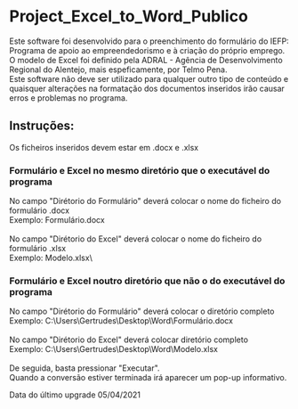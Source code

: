 # Project_Excel_to_Word_Publico
Este software foi desenvolvido para o preenchimento do formulário do IEFP: Programa de apoio ao empreendedorismo e à criação do próprio emprego. O modelo de Excel foi definido pela ADRAL - Agência de Desenvolvimento Regional do Alentejo, mais espeficamente, por Telmo Pena.\
Este software não deve ser utilizado para qualquer outro tipo de conteúdo e quaisquer alterações na formatação dos documentos inseridos irão causar erros e problemas no programa.

## Instruções:
Os ficheiros inseridos devem estar em .docx e .xlsx
### Formulário e Excel no mesmo diretório que o executável do programa
No campo "Dirétorio do Formulário" deverá colocar o nome do ficheiro do formulário .docx\
Exemplo: Formulário.docx\
\
No campo "Dirétorio do Excel" deverá colocar o nome do ficheiro do formulário .xlsx\
Exemplo: Modelo.xlsx\
### Formulário e Excel noutro diretório que não o do executável do programa
No campo "Dirétorio do Formulário" deverá colocar o diretório completo\
Exemplo: C:\Users\Gertrudes\Desktop\Word\Formulário.docx\
\
No campo "Dirétorio do Excel" deverá colocar diretório completo\
Exemplo: C:\Users\Gertrudes\Desktop\Word\Modelo.xlsx\
\
De seguida, basta pressionar "Executar".\
Quando a conversão estiver terminada irá aparecer um pop-up informativo.

Data do último upgrade 05/04/2021
